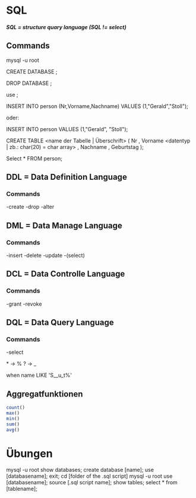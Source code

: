 # SQL  
##### SQL = structure quary language   (SQL != select)
## Commands

mysql -u root

CREATE DATABASE <name>;

DROP DATABASE <name>;

use <name>;

INSERT INTO person (Nr,Vorname,Nachname) VALUES (1,"Gerald","Stoll");

oder:

INSERT INTO person VALUES (1,"Gerald", "Stoll");

CREATE TABLE <name der Tabelle | Überschrift> (
	Nr <datentyp> ,
	Vorname <datentyp | zb.: char(20) = char array> ,
	Nachname <datentyp> ,
	Geburtstag <datentyp>
);

Select * FROM person;

## DDL = Data Definition Language

### Commands

-create
-drop
-alter


## DML = Data Manage Language

### Commands

-insert
-delete
-update
-(select)

## DCL = Data Controlle Language

### Commands

-grant
-revoke

## DQL = Data Query Language

### Commands

-select


\* -> %
? -> _

when name LIKE 'S__u_t%'

## Aggregatfunktionen
~~~sql
count()
max()
min()
sum()
avg()
~~~

# Übungen

mysql -u root
show databases;
create database [name];
use [databasename];
exit;
cd [folder of the .sql script]
mysql -u root
use [databasename];
source [.sql script name];
show tables;
select * from [tablename];


